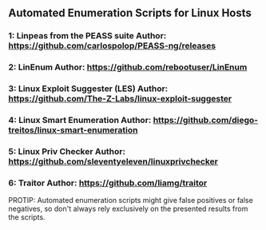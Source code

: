 ## Automated Enumeration Scripts for Linux Hosts


### 1: Linpeas from the PEASS suite		Author: https://github.com/carlospolop/PEASS-ng/releases

### 2: LinEnum				Author: https://github.com/rebootuser/LinEnum

### 3: Linux Exploit Suggester (LES)	Author: https://github.com/The-Z-Labs/linux-exploit-suggester 

### 4: Linux Smart Enumeration		Author: https://github.com/diego-treitos/linux-smart-enumeration

### 5: Linux Priv Checker			Author: https://github.com/sleventyeleven/linuxprivchecker

### 6: Traitor                Author: https://github.com/liamg/traitor



PROTIP: Automated enumeration scripts might give false positives or false negatives, so don't always rely exclusively on the presented results from the scripts.
